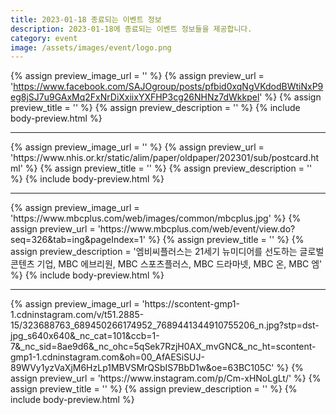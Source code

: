 ```yaml
---
title: 2023-01-18 종료되는 이벤트 정보
description: 2023-01-18에 종료되는 이벤트 정보들을 제공합니다.
category: event
image: /assets/images/event/logo.png
---
```

{% assign preview_image_url = '' %}
{% assign preview_url = 'https://www.facebook.com/SAJOgroup/posts/pfbid0xqNgVKdodBWtiNxP9eg8jSJ7u9GAxMq2FxNrDiXxiixYXFHP3cg26NHNz7dWkkpel' %}
{% assign preview_title = '' %}
{% assign preview_description = '' %}
{% include body-preview.html %}
<hr>{% assign preview_image_url = '' %}
{% assign preview_url = 'https://www.nhis.or.kr/static/alim/paper/oldpaper/202301/sub/postcard.html' %}
{% assign preview_title = '' %}
{% assign preview_description = '' %}
{% include body-preview.html %}
<hr>{% assign preview_image_url = 'https://www.mbcplus.com/web/images/common/mbcplus.jpg' %}
{% assign preview_url = 'https://www.mbcplus.com/web/event/view.do?seq=326&tab=ing&pageIndex=1' %}
{% assign preview_title = '' %}
{% assign preview_description = '엠비씨플러스는 21세기 뉴미디어를 선도하는 글로벌 콘텐츠 기업, MBC 에브리원, MBC 스포츠플러스, MBC 드라마넷, MBC 온, MBC 엠' %}
{% include body-preview.html %}
<hr>{% assign preview_image_url = 'https://scontent-gmp1-1.cdninstagram.com/v/t51.2885-15/323688763_689450266174952_7689441344910755206_n.jpg?stp=dst-jpg_s640x640&amp;_nc_cat=101&amp;ccb=1-7&amp;_nc_sid=8ae9d6&amp;_nc_ohc=5qSek7RzjH0AX_mvGNC&amp;_nc_ht=scontent-gmp1-1.cdninstagram.com&amp;oh=00_AfAESiSUJ-89WVy1yzVaXjM6HzLp1MBVSMrQSbIS7BbD1w&amp;oe=63BC105C' %}
{% assign preview_url = 'https://www.instagram.com/p/Cm-xHNoLgLt/' %}
{% assign preview_title = '' %}
{% assign preview_description = '' %}
{% include body-preview.html %}